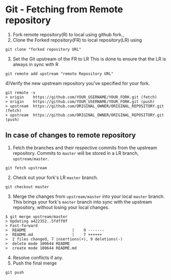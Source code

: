 # Git - Fetching from Remote repository

1) Fork  remote repository(R) to local using github fork.,
2) Clone the Forked repository(FR) to local repository(LR) using

```
git clone "forked repository URL"
```
3) Set the Git upstream of the FR to LR This is done to ensure that the LR is always in sync with R

```
git remote add upstream "remote Repository URL"
```

4)Verify the new upstream repository you've specified for your fork.

```
git remote -v
> origin    https://github.com/YOUR_USERNAME/YOUR_FORK.git (fetch)
> origin    https://github.com/YOUR_USERNAME/YOUR_FORK.git (push)
> upstream  https://github.com/ORIGINAL_OWNER/ORIGINAL_REPOSITORY.git (fetch)
> upstream  https://github.com/ORIGINAL_OWNER/ORIGINAL_REPOSITORY.git (push)
```
## In case of changes to remote repository
1) Fetch the branches and their respective commits from the upstream repository. Commits to `master` will be stored in a LR branch, `upstream/master`.
```
git fetch upstream
```
2) Check out your fork's LR `master` branch.
```shell
git checkout master
```
3) Merge the changes from `upstream/master` into your local `master` branch. This brings your fork's `master` branch into sync with the upstream repository, without losing your local changes.
```shell
$ git merge upstream/master
> Updating a422352..5fdff0f
> Fast-forward
>  README                    |    9 -------
>  README.md                 |    7 ++++++
>  2 files changed, 7 insertions(+), 9 deletions(-)
>  delete mode 100644 README
>  create mode 100644 README.md
```
4)  Resolve conflicts if any.
5)  Push the final merge
```
git push 
```




<!--stackedit_data:
eyJoaXN0b3J5IjpbMTY3NTkxMzk3N119
-->